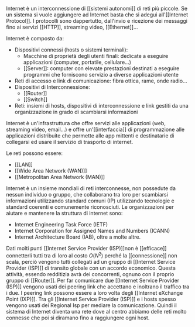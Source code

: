 Internet è un interconnessione di [[sistemi autonomi]] di reti più piccole.
Se un sistema si vuole aggiungere ad Internet basta che si adegui all'[[Internet Protocol]].
I protocolli sono dappertutto, dall'invio e ricezione dei messaggi fino ai servizi [[HTTP]], streaming video, [[Ethernet]]...

Internet è composto da:
- Dispositivi connessi (hosts o sistemi terminali):
	- Macchine di proprietà degli utenti finali: dedicate a eseguire applicazioni (computer, portatile, cellulare...)
	- [[Server]]: computer con elevate prestazioni destinati a eseguire programmi che forniscono servizio a diverse applicazioni utente
- Reti di accesso e link di comunicazione: fibra ottica, rame, onde radio...
- Dispositivi di Interconnessione:
	- [[Router]]
	- [[Switch]]
- Reti: insiemi di hosts, dispositivi di interconnessione e link gestiti da una organizzazione in grado di scambiarsi informazioni

Internet è un'infrastruttura che offre servizi alle applicazioni (web, streaming video, email...) e offre un'[[interfaccia]] di programmazione alle applicazioni distribuite che permette alle app mittenti e destinatarie di collegarsi ed usare il servizio di trasporto di internet.

Le reti possono essere:
- [[LAN]]
- [[Wide Area Network (WAN)]]
- [[Metropolitan Area Network (MAN)]]

Internet è un insieme mondiali di reti interconnesse, non possedute da nessun individuo o gruppo, che collaborano tra loro per scambiarsi informazioni utilizzando standard comuni (IP) utilizzando tecnologie e standard coerenti e comunemente riconosciuti. 
Le organizzazioni per aiutare e mantenere la struttura di internet sono:
-  Internet Engineering Task Force (IETF)
- Internet Corporation for Assigned Names and Numbers (ICANN)
- Internet Architecture Board (IAB), oltre a molte altre.

Dati molti punti [[Internet Service Provider (ISP)]]non è [[efficace]] connetterli tutti tra di loro al costo $O(N^2)$ perché la [[connessione]] non scala, perciò vengono tutti collegati ad un gruppo di [[Internet Service Provider (ISP)]] di transito globale con un accordo economico.
Questa attività, essendo redditizia avrà dei concorrenti, ognuno con il proprio gruppo di [[Router]].
Per far comunicare due [[Internet Service Provider (ISP)]] vengono usati dei peering link che accettano e inoltrano il traffico tra i due.
I peering link possono essere a loro volta degli [[Internet eXchange Point (IXP)]].
Tra gli [[Internet Service Provider (ISP)]] e i hosts spesso vengono usati dei Regional Isp per mediare la comunicazione.
Quindi il sistema di Internet diventa una rete dove al centro abbiamo delle reti molto connesse che poi si diramano fino a raggiungere ogni host.

